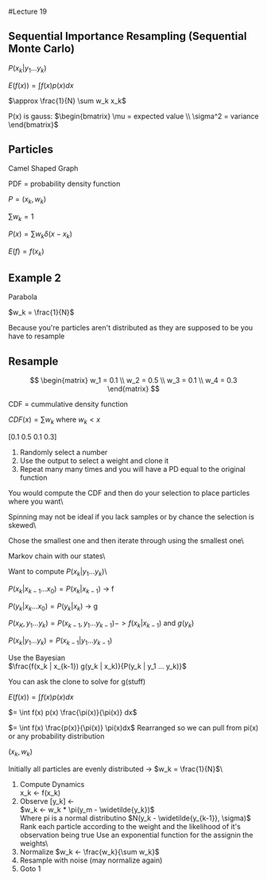 #Lecture 19

## Sequential Importance Resampling (Sequential Monte Carlo)

$P(x_k | y_1 ... y_k)$

$E(f(x)) = \int f(x)p(x)dx$

$\approx \frac{1}{N} \sum w_k x_k$

P(x) is gauss: $\begin{bmatrix} \mu = expected value \\ \sigma^2 = variance \end{bmatrix}$

## Particles

Camel Shaped Graph

PDF = probability density function

$P = (x_k, w_k)$

$\sum w_k = 1$

$P(x) = \sum w_k \delta (x-x_k)$

$E(f) = f(x_k)$ 

## Example 2

Parabola

$w_k = \frac{1}{N}$

Because you're particles aren't distributed as they are supposed to be you have to resample

## Resample

$$
\begin{matrix}
w_1 = 0.1 \\
w_2 = 0.5 \\
w_3 = 0.1 \\
w_4 = 0.3
\end{matrix}
$$

CDF = cummulative density function

$CDF(x) = \sum w_k$ where $w_k < x$

[0.1 0.5 0.1 0.3]

1. Randomly select a number
2. Use the output to select a weight and clone it
3. Repeat many many times and you will have a PD equal to the original function

You would compute the CDF and then do your selection to place particles where you want\

Spinning may not be ideal if you lack samples or by chance the selection is skewed\

Chose the smallest one and then iterate through using the smallest one\

Markov chain with our states\

Want to compute $P(x_k | y_1 ... y_k)$\

$P(x_k | x_{k-1} ... x_0) = P(x_k | x_{k-1})$ -> f

$P(y_k | x_k ... x_0) = P(y_k | x_k)$ -> g

$P(x_K, y_1 ... y_k) = P(x_{k-1}, y_1 ... y_{k-1}) -> f(x_k |x_{k-1}) \text{ and } g(y_k)$

$P(x_k | y_1 ... y_k) = P(x_{k-1} | y_1 ... y_{k-1})$

Use the Bayesian\
$\frac{f(x_k | x_{k-1}) g(y_k | x_k)}{P(y_k | y_1 ... y_k)}$

You can ask the clone to solve for g(stuff)

$E(f(x)) = \int f(x) p(x) dx$

$= \int f(x) p(x) \frac{\pi(x)}{\pi(x)} dx$

$= \int f(x) \frac{p(x)}{\pi(x)} \pi(x)dx$ Rearranged so we can pull from pi(x) or any probability distribution

$(x_k, w_k)$

Initially all particles are evenly distributed -> $w_k = \frac{1}{N}$\

1. Compute Dynamics\
    x_k <- f(x_k)
2. Observe [y_k] <-\
    $w_k <- w_k * \pi(y_m - \widetilde{y_k})$\
    Where pi is a normal distributino $N(y_k - \widetilde{y_{k-1}}, \sigma)$\
    Rank each particle according to the weight and the likelihood of it's observation being true
    Use an exponential function for the assignin the weights\
3. Normalize
    $w_k <- \frac{w_k}{\sum w_k}$
4. Resample with noise (may normalize again)
5. Goto 1


